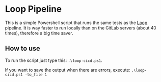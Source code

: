# Loop Pipeline

This is a simple Powershell script that runs the same tests as the [Loop](https://github.com/looplanguage/loop) pipeline. It is way faster to run locally than on the GitLab servers (about 40 times), therefore a big time saver.

## How to use

To run the script just type this: `.\loop-cicd.ps1`. 

If you want to save the output when there are errors, execute: `.\loop-cicd.ps1 -to_file 1` 